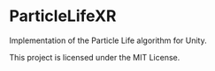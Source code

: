 # ParticleLifeXR
 Implementation of the Particle Life algorithm for Unity.

This project is licensed under the MIT License.
